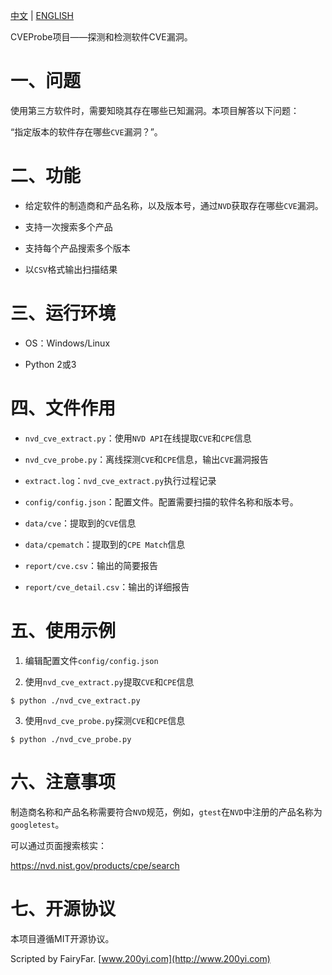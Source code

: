 [中文](README-中文.md) | [ENGLISH](README.md)

CVEProbe项目——探测和检测软件CVE漏洞。

# 一、问题

使用第三方软件时，需要知晓其存在哪些已知漏洞。本项目解答以下问题：

“指定版本的软件存在哪些`CVE`漏洞？”。

# 二、功能

- 给定软件的制造商和产品名称，以及版本号，通过`NVD`获取存在哪些`CVE`漏洞。

- 支持一次搜索多个产品

- 支持每个产品搜索多个版本

- 以`CSV`格式输出扫描结果

# 三、运行环境

- OS：Windows/Linux

- Python 2或3

# 四、文件作用

- `nvd_cve_extract.py`：使用`NVD API`在线提取`CVE`和`CPE`信息

- `nvd_cve_probe.py`：离线探测`CVE`和`CPE`信息，输出`CVE`漏洞报告

- `extract.log`：`nvd_cve_extract.py`执行过程记录

- `config/config.json`：配置文件。配置需要扫描的软件名称和版本号。

- `data/cve`：提取到的`CVE`信息

- `data/cpematch`：提取到的`CPE Match`信息

- `report/cve.csv`：输出的简要报告

- `report/cve_detail.csv`：输出的详细报告

# 五、使用示例

1. 编辑配置文件`config/config.json`

2. 使用`nvd_cve_extract.py`提取`CVE`和`CPE`信息

```
$ python ./nvd_cve_extract.py
```

3. 使用`nvd_cve_probe.py`探测`CVE`和`CPE`信息

```
$ python ./nvd_cve_probe.py
```

# 六、注意事项

制造商名称和产品名称需要符合`NVD`规范，例如，`gtest`在`NVD`中注册的产品名称为`googletest`。

可以通过页面搜索核实：

https://nvd.nist.gov/products/cpe/search

# 七、开源协议

本项目遵循MIT开源协议。

Scripted by FairyFar. [www.200yi.com](http://www.200yi.com)
